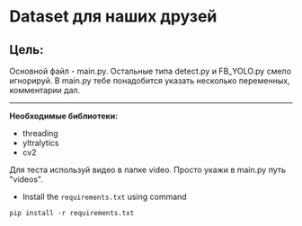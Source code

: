 # Dataset для наших друзей

## **Цель:**

Основной файл - main.py. Остальные типа detect.py и FB_YOLO.py смело игнорируй. В main.py тебе понадобится указать несколько переменных, комментарии дал.

---

**Необходимые библиотеки:**
- threading
- yltralytics
- cv2

Для теста используй видео в папке video. Просто укажи в main.py путь "videos".

- Install the `requirements.txt` using command

```
pip install -r requirements.txt
```